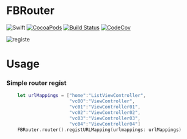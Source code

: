 # FBRouter
![Swift](https://img.shields.io/badge/Swift-5.0-orange.svg)
[![CocoaPods](http://img.shields.io/cocoapods/v/FBRouter.svg)](https://cocoapods.org/pods/FBRouter)
[![Build Status](https://github.com/swift-assembly/FBRouter/workflows/CI/badge.svg)](https://github.com/swift-assembly/FBRouter/actions)
[![CodeCov](https://img.shields.io/codecov/c/github/swift-assembly/FBRouter.svg)](https://codecov.io/gh/swift-assembly/FBRouter)

![registe](https://raw.githubusercontent.com/swift-assembly/FBRouter/master/Source/register.jpg)


Usage
==============================
### Simple router regist
``` swift
	let urlMappings = ["home":"ListViewController",
					   "vc00":"ViewController",
					   "vc01":"ViewController01",
					   "vc02":"ViewController02",
					   "vc03":"ViewController03",
					   "vc04":"ViewController04"]
	FBRouter.router().registURLMapping(urlmappings: urlMappings)
```
